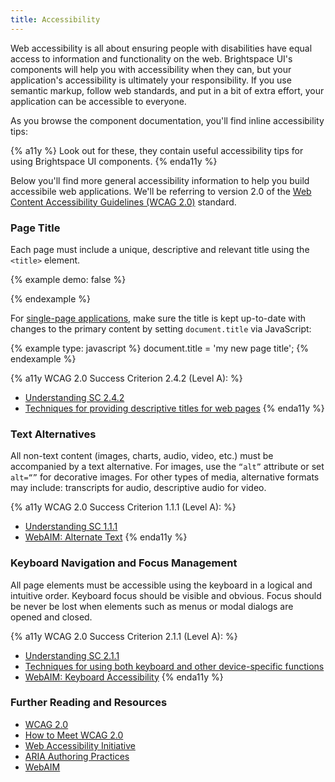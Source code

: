 ```yaml
---
title: Accessibility
---
```


Web accessibility is all about ensuring people with disabilities have equal access to information and functionality on the web. Brightspace UI's components will help you with accessibility when they can, but your application's accessibility is ultimately your responsibility. If you use semantic markup, follow web standards, and put in a bit of extra effort, your application can be accessible to everyone.

As you browse the component documentation, you'll find inline accessibility tips:

{% a11y %}
Look out for these, they contain useful accessibility tips for using Brightspace UI components.
{% enda11y %}

Below you'll find more general accessibility information to help you build accessibile web applications. We'll be referring to version 2.0 of the [Web Content Accessibility Guidelines (WCAG 2.0)](http://www.w3.org/TR/WCAG20/) standard.

### Page Title

Each page must include a unique, descriptive and relevant title using the `<title>` element.

{% example demo: false %}
<!doctype html>
<html>
  <head>
    <title>Unique, descriptive page title</title>
  </head>
</html>
{% endexample %}

For [single-page applications](https://en.wikipedia.org/wiki/Single-page_application), make sure the title is kept up-to-date with changes to the primary content by setting `document.title` via JavaScript:

{% example type: javascript %}
document.title = 'my new page title';
{% endexample %}

{% a11y WCAG 2.0 Success Criterion 2.4.2 (Level A): %}
* [Understanding SC 2.4.2](http://www.w3.org/TR/UNDERSTANDING-WCAG20/navigation-mechanisms-title.html)
* [Techniques for providing descriptive titles for web pages](http://www.w3.org/TR/2013/NOTE-WCAG20-TECHS-20130905/G88)
{% enda11y %}

### Text Alternatives

All non-text content (images, charts, audio, video, etc.) must be accompanied by a text alternative. For images, use the `“alt”` attribute or set `alt=“”` for decorative images. For other types of media, alternative formats may include: transcripts for audio, descriptive audio for video.

{% a11y WCAG 2.0 Success Criterion 1.1.1 (Level A): %}
* [Understanding SC 1.1.1](http://www.w3.org/TR/UNDERSTANDING-WCAG20/text-equiv-all.html)
* [WebAIM: Alternate Text](http://webaim.org/techniques/alttext/)
{% enda11y %}

### Keyboard Navigation and Focus Management

All page elements must be accessible using the keyboard in a logical and intuitive order. Keyboard focus should be visible and obvious. Focus should be never be lost when elements such as menus or modal dialogs are opened and closed.

{% a11y WCAG 2.0 Success Criterion 2.1.1 (Level A): %}
* [Understanding SC 2.1.1](http://www.w3.org/TR/UNDERSTANDING-WCAG20/keyboard-operation-keyboard-operable.html)
* [Techniques for using both keyboard and other device-specific functions](http://www.w3.org/TR/2013/NOTE-WCAG20-TECHS-20130905/SCR20)
* [WebAIM: Keyboard Accessibility](http://webaim.org/techniques/keyboard/)
{% enda11y %}

### Further Reading and Resources

* [WCAG 2.0](http://www.w3.org/WAI/intro/wcag20)
* [How to Meet WCAG 2.0](http://www.w3.org/WAI/WCAG20/quickref/)
* [Web Accessibility Initiative](http://www.w3.org/WAI/)
* [ARIA Authoring Practices](http://www.w3.org/TR/wai-aria-practices/)
* [WebAIM](http://webaim.org/)

